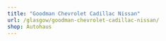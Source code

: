 ```yaml
---
title: "Goodman Chevrolet Cadillac Nissan"
url: /glasgow/goodman-chevrolet-cadillac-nissan/
shop: Autohaus
---
```

